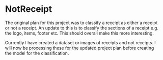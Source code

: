 # NotReceipt

The original plan for this project was to classify a receipt as either a receipt or not a receipt. An update to this is to classify the sections of a receipt e.g. the logo, items, footer etc. This should overall make this more interesting.

Currently I have created a dataset or images of receipts and not receipts. I will now be processing these for the updated project plan before creating the model for the classification.

